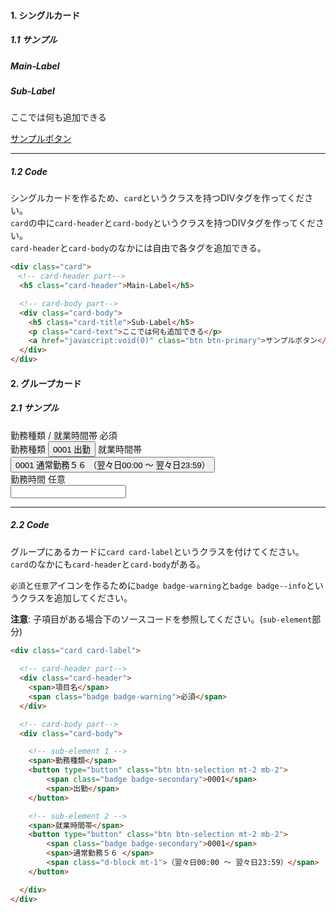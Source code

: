 #### 1. シングルカード
##### 1.1 サンプル

<div class="card">
  <h5 class="card-header">Main-Label</h5>
  <div class="card-body">
    <h5 class="card-title">Sub-Label</h5>
    <p class="card-text">ここでは何も追加できる</p>
    <a href="javascript:void(0)" class="btn btn-primary">サンプルボタン</a>
  </div>
</div>

---
##### 1.2 Code
シングルカードを作るため、`card`というクラスを持つDIVタグを作ってください。  
`card`の中に`card-header`と`card-body`というクラスを持つDIVタグを作ってください。  
`card-header`と`card-body`のなかには自由で各タグを追加できる。

```html
<div class="card">
　<!-- card-header part-->
  <h5 class="card-header">Main-Label</h5>

  <!-- card-body part-->
  <div class="card-body">
    <h5 class="card-title">Sub-Label</h5>
    <p class="card-text">ここでは何も追加できる</p>
    <a href="javascript:void(0)" class="btn btn-primary">サンプルボタン</a>
  </div>
</div>
```
#### 2. グループカード
##### 2.1 サンプル

<div class="card card-label mb-2">
  <div class="card-header">
    <span>勤務種類 / 就業時間帯</span>
    <span class="badge badge-warning">必須</span>
  </div>
  <div class="card-body">
    <span>勤務種類</span>
    <button type="button" class="btn btn-selection mt-2 mb-2">
        <span class="badge badge-secondary">0001</span>
        <span>出勤</span>
    </button>
    <span>就業時間帯</span>
    <button type="button" class="btn btn-selection mt-2 mb-2">
        <span class="badge badge-secondary">0001</span>
        <span>通常勤務５６ </span>
        <span class="d-block mt-1">（翌々日00:00 ～ 翌々日23:59）</span>
    </button>
  </div>
</div>
<div class="card card-label mb-2">
  <div class="card-header">
    <span>勤務時間</span>
    <span class="badge badge-info">任意</span>
  </div>
  <div class="card-body">
    <input type="text" class="form-control" />
  </div>
</div>

---
##### 2.2 Code
グループにあるカードに`card card-label`というクラスを付けてください。  
`card`のなかにも`card-header`と`card-body`がある。  

`必須`と`任意`アイコンを作るために`badge badge-warning`と`badge badge--info`というクラスを追加してください。

**注意**: 子項目がある場合下のソースコードを参照してください。(`sub-element`部分)
```html
<div class="card card-label">
  
  <!-- card-header part-->
  <div class="card-header">
    <span>項目名</span>
    <span class="badge badge-warning">必須</span>
  </div>

  <!-- card-body part-->
  <div class="card-body">

    <!-- sub-element 1 -->
    <span>勤務種類</span>
    <button type="button" class="btn btn-selection mt-2 mb-2">
        <span class="badge badge-secondary">0001</span>
        <span>出勤</span>
    </button>

    <!-- sub-element 2 -->
    <span>就業時間帯</span>
    <button type="button" class="btn btn-selection mt-2 mb-2">
        <span class="badge badge-secondary">0001</span>
        <span>通常勤務５６ </span>
        <span class="d-block mt-1">（翌々日00:00 ～ 翌々日23:59）</span>
    </button>

  </div>
</div>
```
